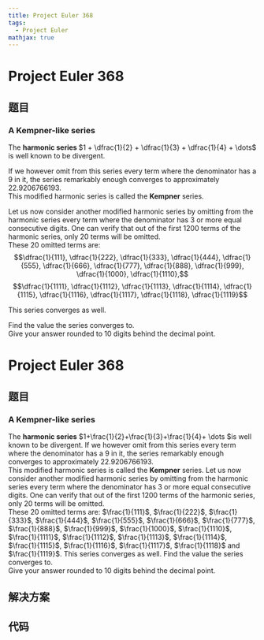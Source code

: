 ```yaml
---
title: Project Euler 368
tags:
  - Project Euler
mathjax: true
---
```

<escape><!-- more --></escape>
    
# Project Euler 368
## 题目
### A Kempner-like series

The <b> harmonic series </b> $1 + \dfrac{1}{2} + \dfrac{1}{3} + \dfrac{1}{4} + \dots$ is well known to be divergent.

If we however omit from this series every term where the denominator has a 9 in it, the series remarkably enough converges to approximately 22.9206766193.<br />
This modified harmonic series is called the <b>Kempner</b> series.

Let us now consider another modified harmonic series by omitting from the harmonic series every term where the denominator has 3 or more equal consecutive digits.
One can verify that out of the first 1200 terms of the harmonic series, only 20 terms will be omitted.<br />
These 20 omitted terms are:
$$\dfrac{1}{111}, \dfrac{1}{222}, \dfrac{1}{333}, \dfrac{1}{444}, \dfrac{1}{555}, \dfrac{1}{666}, \dfrac{1}{777}, \dfrac{1}{888}, \dfrac{1}{999}, \dfrac{1}{1000}, \dfrac{1}{1110},$$
$$\dfrac{1}{1111}, \dfrac{1}{1112}, \dfrac{1}{1113}, \dfrac{1}{1114}, \dfrac{1}{1115}, \dfrac{1}{1116}, \dfrac{1}{1117}, \dfrac{1}{1118}, \dfrac{1}{1119}$$

This series converges as well.

Find the value the series converges to.<br />
Give your answer rounded to 10 digits behind the decimal point.


# Project Euler 368
## 题目
### A Kempner-like series

The <b>harmonic series</b> $1+\frac{1}{2}+\frac{1}{3}+\frac{1}{4}+ \dots $is well known to be divergent. 
If we however omit from this series every term where the denominator has a 9 in it, the series remarkably enough converges to approximately 22.9206766193.<br>This modified harmonic series is called the <b>Kempner</b> series.
Let us now consider another modified harmonic series by omitting from the harmonic series every term where the denominator has 3 or more equal consecutive digits. One can verify that out of the first 1200 terms of the harmonic series, only 20 terms will be omitted.<br>These 20 omitted terms are:
$\frac{1}{111}$, $\frac{1}{222}$, $\frac{1}{333}$, $\frac{1}{444}$, $\frac{1}{555}$, $\frac{1}{666}$, $\frac{1}{777}$, $\frac{1}{888}$, $\frac{1}{999}$, $\frac{1}{1000}$, $\frac{1}{1110}$,<br>$\frac{1}{1111}$, $\frac{1}{1112}$, $\frac{1}{1113}$, $\frac{1}{1114}$, $\frac{1}{1115}$, $\frac{1}{1116}$, $\frac{1}{1117}$, $\frac{1}{1118}$ and $\frac{1}{1119}$.
This series converges as well.
Find the value the series converges to.<br>Give your answer rounded to 10 digits behind the decimal point.


## 解决方案


## 代码


